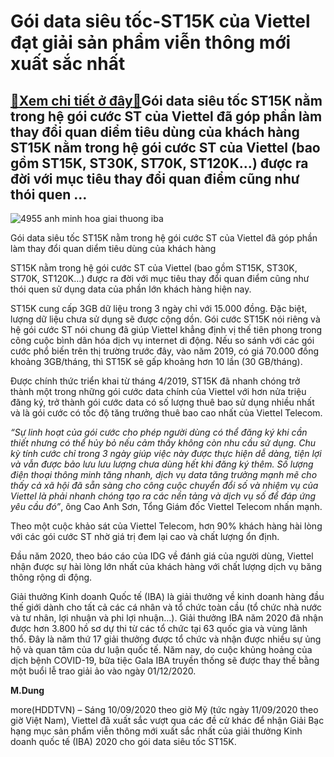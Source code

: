 Gói data siêu tốc-ST15K của Viettel đạt giải sản phẩm viễn thông mới xuất sắc nhất
==================================================================================

[:gift:Xem chi tiết ở đây:gift:](https://hddtvn.com/goi-data-sieu-toc-st15k-cua-viettel-dat-giai-san-pham-vien-thong-moi-xuat-sac-nhat/)Gói data siêu tốc ST15K nằm trong hệ gói cước ST của Viettel đã góp phần làm thay đổi quan diểm tiêu dùng của khách hàng ST15K nằm trong hệ gói cước ST của Viettel (bao gồm ST15K, ST30K, ST70K, ST120K…) được ra đời với mục tiêu thay đổi quan điểm cũng như thói quen …
---------------------------------------------------------------------------------------------------------------------------------------------------------------------------------------------------------------------------------------------------------------------------





![4955 anh minh hoa giai thuong iba](https://hddtvn.com/wp-content/uploads/2021/01/4955_Anh_Minh_hoa_giai_thuong_IBA.jpg "undefined")


Gói data siêu tốc ST15K nằm trong hệ gói cước ST của Viettel đã góp phần làm thay đổi quan diểm tiêu dùng của khách hàng



ST15K nằm trong hệ gói cước ST của Viettel (bao gồm ST15K, ST30K, ST70K, ST120K…) được ra đời với mục tiêu thay đổi quan điểm cũng như thói quen sử dụng data của phần lớn khách hàng hiện nay.


ST15K cung cấp 3GB dữ liệu trong 3 ngày chỉ với 15.000 đồng. Đặc biệt, lượng dữ liệu chưa sử dụng sẽ được cộng dồn. Gói cước ST15K nói riêng và hệ gói cước ST nói chung đã giúp Viettel khẳng định vị thế tiên phong trong công cuộc bình dân hóa dịch vụ internet di động. Nếu so sánh với các gói cước phổ biến trên thị trường trước đây, vào năm 2019, có giá 70.000 đồng khoảng 3GB/tháng, thì ST15K sẽ gấp khoảng hơn 10 lần (30 GB/tháng).


Được chính thức triển khai từ tháng 4/2019, ST15K đã nhanh chóng trở thành một trong những gói cước data chính của Viettel với hơn nửa triệu đăng ký, trở thành gói cước data có số lượng thuê bao sử dụng nhiều nhất và là gói cước có tốc độ tăng trưởng thuê bao cao nhất của Viettel Telecom.


*“Sự linh hoạt của gói cước cho phép người dùng có thể đăng ký khi cần thiết nhưng có thể hủy bỏ nếu cảm thấy không còn nhu cầu sử dụng. Chu kỳ tính cước chỉ trong 3 ngày giúp việc này được thực hiện dễ dàng, tiện lợi và vẫn được bảo lưu lưu lượng chưa dùng hết khi đăng ký thêm. Số lượng điện thoại thông minh tăng nhanh, dịch vụ data tăng trưởng mạnh mẽ cho thấy cả xã hội đã sẵn sàng cho công cuộc chuyển đổi số và nhiệm vụ của Viettel là phải nhanh chóng tạo ra các nền tảng và dịch vụ số để đáp ứng yêu cầu đó”*, ông Cao Anh Sơn, Tổng Giám đốc Viettel Telecom nhấn mạnh.


Theo một cuộc khảo sát của Viettel Telecom, hơn 90% khách hàng hài lòng với các gói cước ST nhờ giá trị đem lại cao và chất lượng ổn định.


Đầu năm 2020, theo báo cáo của IDG về đánh giá của người dùng, Viettel nhận được sự hài lòng lớn nhất của khách hàng với chất lượng dịch vụ băng thông rộng di động.





Giải thưởng Kinh doanh Quốc tế (IBA) là giải thưởng về kinh doanh hàng đầu thế giới dành cho tất cả các cá nhân và tổ chức toàn cầu (tổ chức nhà nước và tư nhân, lợi nhuận và phi lợi nhuận…). Giải thưởng IBA năm 2020 đã nhận được hơn 3.800 hồ sơ dự thi từ các tổ chức tại 63 quốc gia và vùng lãnh thổ. Đây là năm thứ 17 giải thưởng được tổ chức và nhận được nhiều sự ủng hộ và quan tâm của dư luận quốc tế. Năm nay, do cuộc khủng hoảng của dịch bệnh COVID-19, bữa tiệc Gala IBA truyền thống sẽ được thay thế bằng một buổi lễ trao giải ảo vào ngày 01/12/2020.




**M.Dung**



more(HDDTVN) – Sáng 10/09/2020 theo giờ Mỹ (tức ngày 11/09/2020 theo giờ Việt Nam), Viettel đã xuất sắc vượt qua các đề cử khác để nhận Giải Bạc hạng mục sản phẩm viễn thông mới xuất sắc nhất của giải thưởng Kinh doanh quốc tế (IBA) 2020 cho gói data siêu tốc ST15K.

